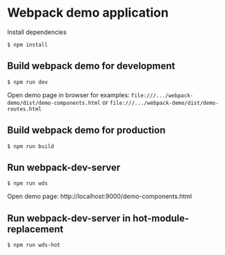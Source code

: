 
# Webpack demo application

Install dependencies

    $ npm install 

## Build webpack demo for development

    $ npm run dev 

Open demo page in browser for examples:
`file:///.../webpack-demo/dist/demo-components.html` 
or 
`file:///.../webpack-demo/dist/demo-routes.html`


## Build webpack demo for production

    $ npm run build 

## Run webpack-dev-server

    $ npm run wds 

Open demo page:
http://localhost:9000/demo-components.html

## Run webpack-dev-server in hot-module-replacement

    $ npm run wds-hot

